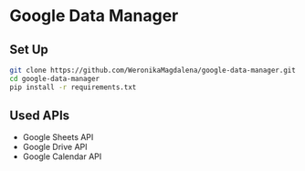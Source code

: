 # Google Data Manager

## Set Up
```bash
git clone https://github.com/WeronikaMagdalena/google-data-manager.git
cd google-data-manager
pip install -r requirements.txt
```

## Used APIs
- Google Sheets API
- Google Drive API
- Google Calendar API

